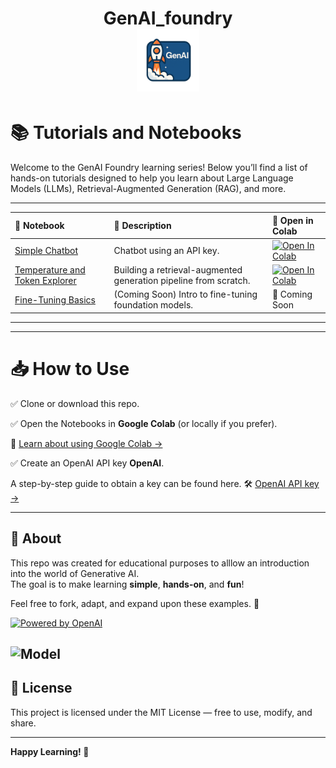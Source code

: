 <h1 align="center">
  GenAI_foundry
  <br>
  <img src="images/genai.png" alt="GenAI Badge" width="100">



# 📚 Tutorials and Notebooks

Welcome to the GenAI Foundry learning series!   Below you’ll find a list of hands-on tutorials designed to help you learn about Large Language Models (LLMs), Retrieval-Augmented Generation (RAG), and more.

---

| 📓 Notebook | 📝 Description | 🚀 Open in Colab |
|:-----------|:---------------|:----------------|
| [Simple Chatbot](notebooks/simple_chatbot.ipynb) | Chatbot using an API key. | [![Open In Colab](https://colab.research.google.com/assets/colab-badge.svg)](https://colab.research.google.com/drive/1k5VtEDxf7fYaeV_-fVezyJMaTvPi8P_q?usp=drive_link) |
| [Temperature and Token Explorer](notebooks/OpenAI_Temperature_Token.ipynb) | Building a retrieval-augmented generation pipeline from scratch. | [![Open In Colab](https://colab.research.google.com/assets/colab-badge.svg)](https://colab.research.google.com/drive/1nf4tB7OiVDmhc8Ubcjm5D0-TvzBR03M9) |
| [Fine-Tuning Basics](notebooks/fine_tuning_basics.ipynb) | (Coming Soon) Intro to fine-tuning foundation models. | 🚧 Coming Soon |


---

---

# 📥 How to Use

✅ Clone or download this repo.  

✅ Open the Notebooks in **Google Colab** (or locally if you prefer). 

 📖 [Learn about using Google Colab →](docs/collab_notes.md)

✅ Create an OpenAI API key **OpenAI**.

A step-by-step guide to obtain a key can be found here.
 🛠 [OpenAI API key →](docs/openai.md)

---


## 📢 About

This repo was created for educational purposes to alllow an introduction into the world of Generative AI.  
The goal is to make learning **simple**, **hands-on**, and **fun**!

Feel free to fork, adapt, and expand upon these examples. 🚀

[![Powered by OpenAI](https://img.shields.io/badge/Powered_by-OpenAI-blue?logo=openai)](https://openai.com/)

![Model](https://img.shields.io/badge/model-OpenAI%20GPT--4o--mini-blue)
---

## 📝 License

This project is licensed under the MIT License — free to use, modify, and share.

---

**Happy Learning! 🌟**
